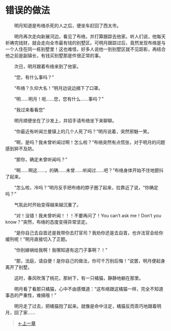 # 错误的做法

&#x3000;&#x3000;明月知道是布络杀死的人之后，便坐车赶回了西太市。

&#x3000;&#x3000;明月再次走向新展河边，看见了布络，并打算跟踪去他家。听人们说，他每天祈祷完钱财，就会走向全市最有钱的别墅区。可明月跟踪过后，竟然发现布络是与一个人住在同一栋别墅里！这也难怪，好多人说他一到别墅区就不见踪影，再结合他之前是副镇长，有钱买别墅那是件很正常的事。

&#x3000;&#x3000;次日，明月跟着布络来到了他家。

&#x3000;&#x3000;“您，有什么事吗？”

&#x3000;&#x3000;“布络？久仰大名！”明月边说边摘下了口罩。

&#x3000;&#x3000;“明……明月！呃……您，您有什么……事吗？”

&#x3000;&#x3000;“我过来看看您”

&#x3000;&#x3000;明月顺便坐在了沙发上，并招手请布络坐下来聊聊。

&#x3000;&#x3000;“你最近有听闻兰曼镇上的几个人死了吗？”明月说着，突然邪魅一笑。

&#x3000;&#x3000;“啊，是吗？我未曾听闻过啊！怎么啦？”布络突然有点慌张，对于明月的问题感到猝不及防。

&#x3000;&#x3000;“那你，确定未曾听闻吗？”

&#x3000;&#x3000;“啊……啊这……，的确……未曾……听闻过……吧？”布络身体开始不住地颤抖了起来。

&#x3000;&#x3000;“怎么啦，冷吗？”明月反手把布络的脖子圈了起来，拉靠近了说，“你确定吗？”

&#x3000;&#x3000;气氛此时开始变得越来越沉重了。

&#x3000;&#x3000;“对！没错！我未曾听闻！！！不要再问了！You can’t ask me！Don’t you know？”突然，布络的态度变得异常坚定。

&#x3000;&#x3000;“是你自己去自首还是我带你去打官司？我劝你还是去自首，也许法官会给你缓刑呢！”明月直接切入了正题。

&#x3000;&#x3000;“你别嫁祸给我啊！我哪知道有这门子事啊？！”

&#x3000;&#x3000;“那，法庭，请自便！是你自己的做法，你可千万别后悔！”说罢，明月便起身离开了别墅。

&#x3000;&#x3000;这时，春风吹落了桃花，那树下，有一只橘猫，静静地躺在那里。

&#x3000;&#x3000;明月看了看那只橘猫，心中不由感慨道：“这布络跟这橘猫一样，完全不知道事态的严重性，难搞哦！”

&#x3000;&#x3000;明月走了过去，把橘猫抱了起来。就像是命中注定，橘猫反而乖巧地跟着明月，回了家……

> [←上一章](/zh-cn/detective/part4/chapter3.md)
